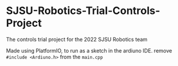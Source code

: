 # SJSU-Robotics-Trial-Controls-Project
The controls trial project for the 2022 SJSU Robotics team


Made using PlatformIO, to run as a sketch in the ardiuno IDE. remove `#include <Ardiuno.h>` from the `main.cpp`

